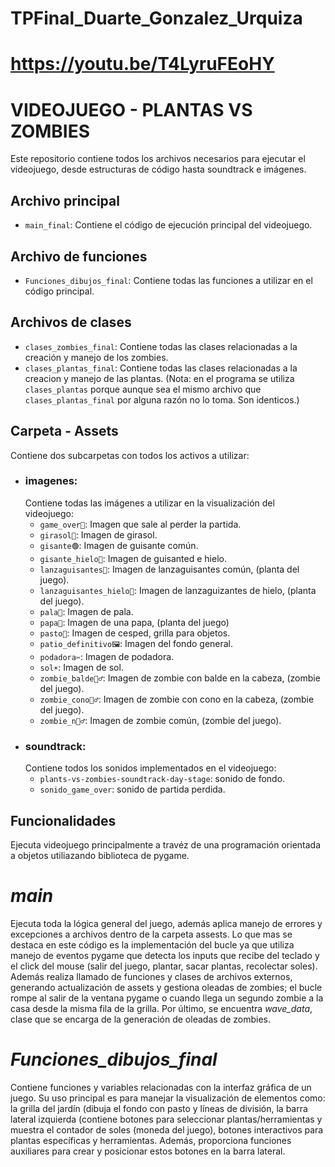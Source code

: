 # TPFinal_Duarte_Gonzalez_Urquiza
# https://youtu.be/T4LyruFEoHY

# VIDEOJUEGO - PLANTAS VS ZOMBIES
Este repositorio contiene todos los archivos necesarios para ejecutar el videojuego, desde estructuras de código hasta soundtrack e imágenes.

## Archivo principal
- `main_final`: Contiene el código de ejecución principal del videojuego.
## Archivo de funciones 
- `Funciones_dibujos_final`: Contiene todas las funciones a utilizar en el código principal.
## Archivos de clases
- `clases_zombies_final`: Contiene todas las clases relacionadas a la creación y manejo de los zombies.
- `clases_plantas_final`: Contiene todas las clases relacionadas a la creacion y manejo de las plantas.
  (Nota: en el programa se utiliza `clases_plantas` porque aunque sea el mismo archivo que `clases_plantas_final` por alguna razón no lo toma. Son identicos.)
## Carpeta - Assets
Contiene dos subcarpetas con todos los activos a utilizar:
- ### imagenes:
  Contiene todas las imágenes a utilizar en la visualización del videojuego:
  - `game_over🧠`: Imagen que sale al perder la partida.
  - `girasol🌻`: Imagen de girasol.
  - `gisante🟢`: Imagen de guisante común.
  - `gisante_hielo🔵`: Imagen de guisanted e hielo.
  - `lanzaguisantes🫛`: Imagen de lanzaguisantes común, (planta del juego).
  - `lanzaguisantes_hielo🧊`: Imagen de lanzaguizantes de hielo, (planta del juego).
  - `pala🌱`: Imagen de pala.
  - `papa🥔`: Imagen de una papa, (planta del juego)
  - `pasto🌿`: Imagen de cesped, grilla para objetos.
  - `patio_definitivo🖼️`: Imagen del fondo general.
  - `podadora✂️`: Imagen de podadora.
  - `sol☀️`: Imagen de sol.
  - `zombie_balde🧟‍♂️`: Imagen de zombie con balde en la cabeza, (zombie del juego).
  - `zombie_cono🧟‍♂️`: Imagen de zombie con cono en la cabeza, (zombie del juego).
  - `zombie_n🧟‍♂️`: Imagen de zombie común, (zombie del juego).
- ### soundtrack:
  Contiene todos los sonidos implementados en el videojuego:
  - `plants-vs-zombies-soundtrack-day-stage`: sonido de fondo.
  - `sonido_game_over`: sonido de partida perdida.
## Funcionalidades
Ejecuta videojuego principalmente a travéz de una programación orientada a objetos utiliazando biblioteca de pygame.
# *main* 
Ejecuta toda la lógica general del juego, además aplica manejo de errores y excepciones a archivos dentro de la carpeta assests. Lo que mas se destaca en este código es la implementación del bucle ya que utiliza manejo de eventos pygame que detecta los inputs que recibe del teclado y el click del mouse (salir del juego, plantar, sacar plantas, recolectar soles). Además realiza llamado de funciones y clases de archivos externos, generando actualización de assets y gestiona oleadas de zombies; el bucle rompe al salir de la ventana pygame o cuando llega un segundo zombie a la casa desde la misma fila de la grilla. 
Por último, se encuentra *wave_data*, clase que se encarga de la generación de oleadas de zombies.
# *Funciones_dibujos_final* 
Contiene funciones y variables relacionadas con la interfaz gráfica de un juego. Su uso principal es para manejar la visualización de elementos como: la grilla del jardín (dibuja el fondo con pasto y líneas de división, la barra lateral izquierda (contiene botones para seleccionar plantas/herramientas y muestra el contador de soles (moneda del juego), botones interactivos para plantas específicas y herramientas. Además, proporciona funciones auxiliares para crear y posicionar estos botones en la barra lateral.




